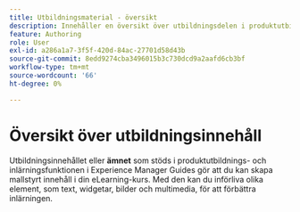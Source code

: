 ```yaml
---
title: Utbildningsmaterial - översikt
description: Innehåller en översikt över utbildningsdelen i produktutbildningen
feature: Authoring
role: User
exl-id: a286a1a7-3f5f-420d-84ac-27701d58d43b
source-git-commit: 8edd9274cba3496015b3c730dcd9a2aafd6cb3bf
workflow-type: tm+mt
source-wordcount: '66'
ht-degree: 0%

---
```


# Översikt över utbildningsinnehåll

Utbildningsinnehållet eller **ämnet** som stöds i produktutbildnings- och inlärningsfunktionen i Experience Manager Guides gör att du kan skapa mallstyrt innehåll i din eLearning-kurs. Med den kan du införliva olika element, som text, widgetar, bilder och multimedia, för att förbättra inlärningen.
